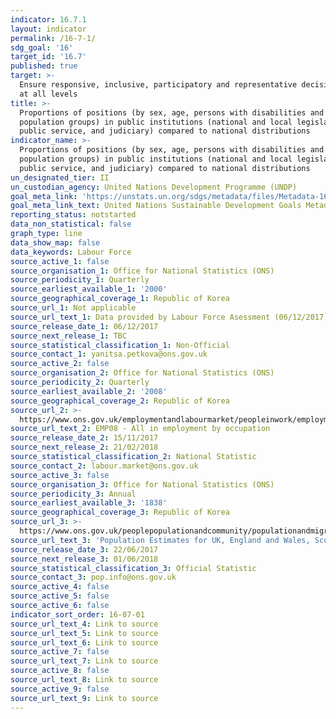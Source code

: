 ```yaml
---
indicator: 16.7.1
layout: indicator
permalink: /16-7-1/
sdg_goal: '16'
target_id: '16.7'
published: true
target: >-
  Ensure responsive, inclusive, participatory and representative decision-making
  at all levels
title: >-
  Proportions of positions (by sex, age, persons with disabilities and
  population groups) in public institutions (national and local legislatures,
  public service, and judiciary) compared to national distributions
indicator_name: >-
  Proportions of positions (by sex, age, persons with disabilities and
  population groups) in public institutions (national and local legislatures,
  public service, and judiciary) compared to national distributions
un_designated_tier: II
un_custodian_agency: United Nations Development Programme (UNDP)
goal_meta_link: 'https://unstats.un.org/sdgs/metadata/files/Metadata-16-07-01A.pdf'
goal_meta_link_text: United Nations Sustainable Development Goals Metadata (PDF 4.0 MB)
reporting_status: notstarted
data_non_statistical: false
graph_type: line
data_show_map: false
data_keywords: Labour Force
source_active_1: false
source_organisation_1: Office for National Statistics (ONS)
source_periodicity_1: Quarterly
source_earliest_available_1: '2000'
source_geographical_coverage_1: Republic of Korea
source_url_1: Not applicable
source_url_text_1: Data provided by Labour Force Asessment (06/12/2017)
source_release_date_1: 06/12/2017
source_next_release_1: TBC
source_statistical_classification_1: Non-Official
source_contact_1: yanitsa.petkova@ons.gov.uk
source_active_2: false
source_organisation_2: Office for National Statistics (ONS)
source_periodicity_2: Quarterly
source_earliest_available_2: '2008'
source_geographical_coverage_2: Republic of Korea
source_url_2: >-
  https://www.ons.gov.uk/employmentandlabourmarket/peopleinwork/employmentandemployeetypes/datasets/allinemploymentbyoccupationemp08
source_url_text_2: EMP08 - All in employment by occupation
source_release_date_2: 15/11/2017
source_next_release_2: 21/02/2018
source_statistical_classification_2: National Statistic
source_contact_2: labour.market@ons.gov.uk
source_active_3: false
source_organisation_3: Office for National Statistics (ONS)
source_periodicity_3: Annual
source_earliest_available_3: '1838'
source_geographical_coverage_3: Republic of Korea
source_url_3: >-
  https://www.ons.gov.uk/peoplepopulationandcommunity/populationandmigration/populationestimates/datasets/populationestimatesforukenglandandwalesscotlandandnorthernireland
source_url_text_3: 'Population Estimates for UK, England and Wales, Scotland and Northern Ireland'
source_release_date_3: 22/06/2017
source_next_release_3: 01/06/2018
source_statistical_classification_3: Official Statistic
source_contact_3: pop.info@ons.gov.uk
source_active_4: false
source_active_5: false
source_active_6: false
indicator_sort_order: 16-07-01
source_url_text_4: Link to source
source_url_text_5: Link to source
source_url_text_6: Link to source
source_active_7: false
source_url_text_7: Link to source
source_active_8: false
source_url_text_8: Link to source
source_active_9: false
source_url_text_9: Link to source
---
```

